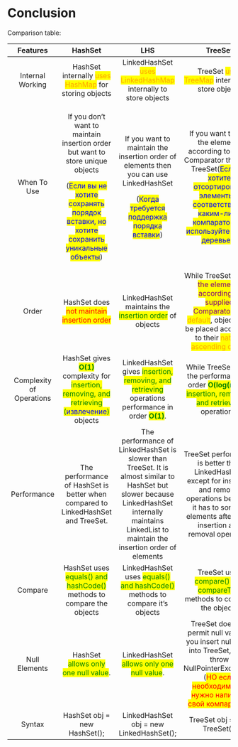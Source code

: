 # Conclusion

Comparison table:

|         Features         |                                                                                                                HashSet                                                                                                                |                                                                                                  LHS                                                                                                  |                                                                                                                           TreeSet                                                                                                                           |
| :----------------------: | :-----------------------------------------------------------------------------------------------------------------------------------------------------------------------------------------------------------------------------------: | :---------------------------------------------------------------------------------------------------------------------------------------------------------------------------------------------------: | :---------------------------------------------------------------------------------------------------------------------------------------------------------------------------------------------------------------------------------------------------------: |
|     Internal Working     |                                                                         HashSet internally <mark style="color:orange;">uses HashMap</mark> for storing objects                                                                        |                                                    LinkedHashSet <mark style="color:orange;">uses LinkedHashMap</mark> internally to store objects                                                    |                                                                                     TreeSet <mark style="color:orange;">uses TreeMap</mark> internally to store objects                                                                                     |
|        When To Use       |           <p>If you don’t want to maintain insertion order but want to store unique objects</p><p>(<mark style="color:blue;">Если вы не хотите сохранять порядок вставки, но хотите сохранить уникальные объекты</mark>)</p>          |            <p>If you want to maintain the insertion order of elements then you can use LinkedHashSet</p><p>(<mark style="color:blue;">Когда требуется поддержка порядка вставки</mark>)</p>           |                 If you want to sort the elements according to some Comparator then use TreeSet(<mark style="color:blue;">Если вы хотите отсортировать элементы в соответствии с каким-либо компаратором, используйте набор деревьев</mark>)                 |
|           Order          |                                                                               HashSet does <mark style="color:red;">not maintain insertion order</mark>                                                                               |                                                        LinkedHashSet maintains the <mark style="color:green;">insertion order</mark> of objects                                                       | While TreeSet <mark style="color:purple;">orders the elements according to supplied Comparator</mark>. By <mark style="color:orange;">default</mark>, objects will be placed according to their <mark style="color:orange;">natural ascending order</mark>. |
| Complexity of Operations | HashSet gives <mark style="color:green;">**O(1)**</mark> complexity for <mark style="color:green;">insertion, removing, and retrieving (</mark><mark style="color:blue;">извлечение</mark><mark style="color:green;">)</mark> objects |                 LinkedHashSet gives <mark style="color:green;">insertion, removing, and retrieving</mark> operations performance in order <mark style="color:green;">**O(1)**</mark>.                 |                                      While TreeSet gives the performance of order <mark style="color:green;">**O(log(n)**</mark>) for <mark style="color:green;">insertion, removing, and retrieving</mark> operations.                                     |
|        Performance       |                                                                            The performance of HashSet is better when compared to LinkedHashSet and TreeSet.                                                                           | The performance of LinkedHashSet is slower than TreeSet. It is almost similar to HashSet but slower because LinkedHashSet internally maintains LinkedList to maintain the insertion order of elements |                                         TreeSet performance is better than LinkedHashSet except for insertion and removal operations because it has to sort the elements after each insertion and removal operation.                                        |
|          Compare         |                                                                 HashSet uses <mark style="color:green;">equals() and hashCode()</mark> methods to compare the objects                                                                 |                                              LinkedHashSet uses <mark style="color:green;">equals() and hashCode()</mark> methods to compare it’s objects                                             |                                                               TreeSet uses <mark style="color:green;background-color:yellow;">compare() and compareTo()</mark> methods to compare the objects                                                               |
|       Null Elements      |                                                                                 HashSet <mark style="color:green;">allows only one null value</mark>.                                                                                 |                                                              LinkedHashSet <mark style="color:green;">allows only one null value</mark>.                                                              |                            TreeSet does not permit null value. If you insert null value into TreeSet, it will throw NullPointerException.(<mark style="color:red;">НО если необходим null, нужно написать свой компаратор</mark>)                           |
|          Syntax          |                                                                                                      HashSet obj = new HashSet();                                                                                                     |                                                                                LinkedHashSet obj = new LinkedHashSet();                                                                               |                                                                                                                 TreeSet obj = new TreeSet();                                                                                                                |

